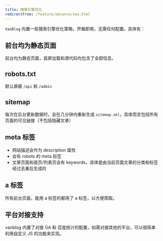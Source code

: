 ```yaml
---
title: 搜索引擎优化
redirectFrom: /feature/advance/seo.html
---
```


`VanBlog` 内置一些搜索引擎优化策略，开箱即用，无需任何配置。具体有：

## 前台均为静态页面

前台均为静态页面，首屏加载和源代码均包含了全部信息。

## robots.txt

默认屏蔽 `/api` 和 `/admin`

## sitemap

每次在后台更新数据时，会在几分钟内重新生成 `sitemap.xml`，具体而言包括所有页面的可见链接（不包括隐藏文章）

## meta 标签

- 网站描述会作为 description 属性
- 会有 robots 的 meta 标签
- 文章页面和首页/列表页会有 keywords，具体是由当前页面文章的分类和标签经过去重后生成的

## a 标签

所有前台页面，能用 a 标签的都用了 a 标签，以方便爬取。

## 平台对接支持

vanblog 内置了对接 GA 和 百度统计的配置，如需对接其他的平台，可以很简单利用自定义 JS 的功能来实现。
